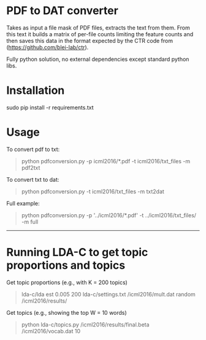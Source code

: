 # PDF to DAT converter

Takes as input a file mask of PDF files, extracts the text from them. From this text it builds a matrix of per-file counts limiting the feature counts and then saves this data in the format expected by the CTR code from (https://github.com/blei-lab/ctr).

Fully python solution, no external dependencies except standard python libs.

# Installation
sudo pip install -r requirements.txt

# Usage

To convert pdf to txt:
>  python pdfconversion.py -p icml2016/*.pdf -t icml2016/txt_files -m pdf2txt

To convert txt to dat:
>  python pdfconversion.py -t icml2016/txt_files -m txt2dat

Full example:
> python pdfconversion.py -p '../icml2016/*.pdf' -t ../icml2016/txt_files/ -m full


_____________________________________________________________________________________________
# Running LDA-C to get topic proportions and topics

Get topic proportions (e.g., with K = 200 topics)

> lda-c/lda  est 0.005 200 lda-c/settings.txt   /icml2016/mult.dat   random  /icml2016/results/

Get topics (e.g., showing the top W = 10 words)

> python lda-c/topics.py /icml2016/results/final.beta /icml2016/vocab.dat  10
